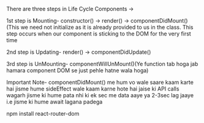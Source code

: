 There are three steps in Life Cycle Components ->

1st step is Mounting- constructor() -> render() -> componentDidMount()(This we need not initialize as it is already provided to us in the class. This step occurs when our component is sticking to the DOM for the very first time

2nd step is Updating- render()  -> componentDidUpdate()

3rd step is UnMounting- componentWillUnMount()(Ye function tab hoga jab hamara component DOM se just pehle hatne wala hoga)

Important Note- componentDidMount() me hum vo wale saare kaam karte hai jisme hume sideEffect wale kaam karne hote hai jaise ki API calls  wagarh jisme ki hume pata nhi ki ek sec me data aaye ya 2-3sec lag jaaye i.e jisme ki hume await lagana padega 

npm install react-router-dom